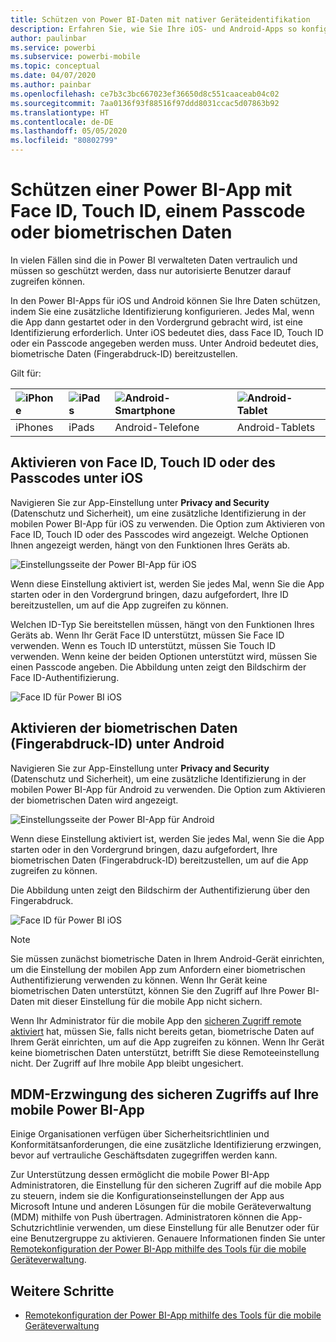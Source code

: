 ```yaml
---
title: Schützen von Power BI-Daten mit nativer Geräteidentifikation
description: Erfahren Sie, wie Sie Ihre iOS- und Android-Apps so konfigurieren, dass diese eine zusätzliche Identifizierung erfordern, bevor Sie auf Ihre Power BI-Daten zugreifen können.
author: paulinbar
ms.service: powerbi
ms.subservice: powerbi-mobile
ms.topic: conceptual
ms.date: 04/07/2020
ms.author: painbar
ms.openlocfilehash: ce7b3c3bc667023ef36650d8c551caaceab04c02
ms.sourcegitcommit: 7aa0136f93f88516f97ddd8031ccac5d07863b92
ms.translationtype: HT
ms.contentlocale: de-DE
ms.lasthandoff: 05/05/2020
ms.locfileid: "80802799"
---
```

# <a name="protect-power-bi-app-with-face-id-touch-id-passcode-or-biometric-data"></a>Schützen einer Power BI-App mit Face ID, Touch ID, einem Passcode oder biometrischen Daten 

In vielen Fällen sind die in Power BI verwalteten Daten vertraulich und müssen so geschützt werden, dass nur autorisierte Benutzer darauf zugreifen können. 

In den Power BI-Apps für iOS und Android können Sie Ihre Daten schützen, indem Sie eine zusätzliche Identifizierung konfigurieren. Jedes Mal, wenn die App dann gestartet oder in den Vordergrund gebracht wird, ist eine Identifizierung erforderlich. Unter iOS bedeutet dies, dass Face ID, Touch ID oder ein Passcode angegeben werden muss. Unter Android bedeutet dies, biometrische Daten (Fingerabdruck-ID) bereitzustellen.

Gilt für:

| ![iPhone](./media/mobile-native-secure-access/ios-logo-40-px.png) | ![iPads](./media/mobile-native-secure-access/ios-logo-40-px.png) | ![Android-Smartphone](././media/mobile-native-secure-access/android-logo-40-px.png) | ![Android-Tablet](././media/mobile-native-secure-access/android-logo-40-px.png) |
|:--- |:--- |:--- |:--- |
|iPhones |iPads |Android-Telefone |Android-Tablets |

## <a name="turn-on-face-id-touch-id-or-passcode-on-ios"></a>Aktivieren von Face ID, Touch ID oder des Passcodes unter iOS

Navigieren Sie zur App-Einstellung unter **Privacy and Security** (Datenschutz und Sicherheit), um eine zusätzliche Identifizierung in der mobilen Power BI-App für iOS zu verwenden. Die Option zum Aktivieren von Face ID, Touch ID oder des Passcodes wird angezeigt. Welche Optionen Ihnen angezeigt werden, hängt von den Funktionen Ihres Geräts ab.

![Einstellungsseite der Power BI-App für iOS](./media/mobile-native-secure-access/mobile-ios-native-secured-setting.png)

Wenn diese Einstellung aktiviert ist, werden Sie jedes Mal, wenn Sie die App starten oder in den Vordergrund bringen, dazu aufgefordert, Ihre ID bereitzustellen, um auf die App zugreifen zu können.

Welchen ID-Typ Sie bereitstellen müssen, hängt von den Funktionen Ihres Geräts ab. Wenn Ihr Gerät Face ID unterstützt, müssen Sie Face ID verwenden. Wenn es Touch ID unterstützt, müssen Sie Touch ID verwenden. Wenn keine der beiden Optionen unterstützt wird, müssen Sie einen Passcode angeben. Die Abbildung unten zeigt den Bildschirm der Face ID-Authentifizierung.

![Face ID für Power BI iOS](./media/mobile-native-secure-access/mobile-ios-native-secured-faceid.png)

## <a name="turn-on-biometric-data-fingerprint-id-on-android"></a>Aktivieren der biometrischen Daten (Fingerabdruck-ID) unter Android

Navigieren Sie zur App-Einstellung unter **Privacy and Security** (Datenschutz und Sicherheit), um eine zusätzliche Identifizierung in der mobilen Power BI-App für Android zu verwenden. Die Option zum Aktivieren der biometrischen Daten wird angezeigt.

![Einstellungsseite der Power BI-App für Android](./media/mobile-native-secure-access/mobile-android-native-secured-setting.png)

Wenn diese Einstellung aktiviert ist, werden Sie jedes Mal, wenn Sie die App starten oder in den Vordergrund bringen, dazu aufgefordert, Ihre biometrischen Daten (Fingerabdruck-ID) bereitzustellen, um auf die App zugreifen zu können.

Die Abbildung unten zeigt den Bildschirm der Authentifizierung über den Fingerabdruck.

![Face ID für Power BI iOS](./media/mobile-native-secure-access/mobile-android-native-secured-fingerprint-id.png)

>[!NOTE]
>Sie müssen zunächst biometrische Daten in Ihrem Android-Gerät einrichten, um die Einstellung der mobilen App zum Anfordern einer biometrischen Authentifizierung verwenden zu können. Wenn Ihr Gerät keine biometrischen Daten unterstützt, können Sie den Zugriff auf Ihre Power BI-Daten mit dieser Einstellung für die mobile App nicht sichern.
>
>Wenn Ihr Administrator für die mobile App den [sicheren Zugriff remote aktiviert](#mdm-enforcement-of-secure-access-to-your-power-bi-mobile-app) hat, müssen Sie, falls nicht bereits getan, biometrische Daten auf Ihrem Gerät einrichten, um auf die App zugreifen zu können. Wenn Ihr Gerät keine biometrischen Daten unterstützt, betrifft Sie diese Remoteeinstellung nicht. Der Zugriff auf Ihre mobile App bleibt ungesichert.

## <a name="mdm-enforcement-of-secure-access-to-your-power-bi-mobile-app"></a>MDM-Erzwingung des sicheren Zugriffs auf Ihre mobile Power BI-App

Einige Organisationen verfügen über Sicherheitsrichtlinien und Konformitätsanforderungen, die eine zusätzliche Identifizierung erzwingen, bevor auf vertrauliche Geschäftsdaten zugegriffen werden kann.

Zur Unterstützung dessen ermöglicht die mobile Power BI-App Administratoren, die Einstellung für den sicheren Zugriff auf die mobile App zu steuern, indem sie die Konfigurationseinstellungen der App aus Microsoft Intune und anderen Lösungen für die mobile Geräteverwaltung (MDM) mithilfe von Push übertragen. Administratoren können die App-Schutzrichtlinie verwenden, um diese Einstellung für alle Benutzer oder für eine Benutzergruppe zu aktivieren. Genauere Informationen finden Sie unter [Remotekonfiguration der Power BI-App mithilfe des Tools für die mobile Geräteverwaltung](mobile-app-configuration.md#data-protection-settings-ios-and-android).

## <a name="next-steps"></a>Weitere Schritte
* [Remotekonfiguration der Power BI-App mithilfe des Tools für die mobile Geräteverwaltung](mobile-app-configuration.md)
